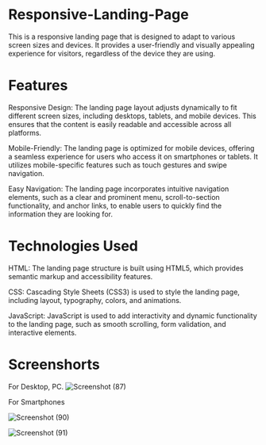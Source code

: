 # Responsive-Landing-Page
This is a responsive landing page that is designed to adapt to various screen sizes and devices. It provides a user-friendly and visually appealing experience for visitors, regardless of the device they are using.

# Features
Responsive Design: The landing page layout adjusts dynamically to fit different screen sizes, including desktops, tablets, and mobile devices. This ensures that the content is easily readable and accessible across all platforms.

Mobile-Friendly: The landing page is optimized for mobile devices, offering a seamless experience for users who access it on smartphones or tablets. It utilizes mobile-specific features such as touch gestures and swipe navigation.

Easy Navigation: The landing page incorporates intuitive navigation elements, such as a clear and prominent menu, scroll-to-section functionality, and anchor links, to enable users to quickly find the information they are looking for.

# Technologies Used
HTML: The landing page structure is built using HTML5, which provides semantic markup and accessibility features.

CSS: Cascading Style Sheets (CSS3) is used to style the landing page, including layout, typography, colors, and animations.

JavaScript: JavaScript is used to add interactivity and dynamic functionality to the landing page, such as smooth scrolling, form validation, and interactive elements.

# Screenshorts 

For Desktop, PC.
![Screenshot (87)](https://github.com/Akram544/Responsive-Landing-Page/assets/134378271/e0ccd57b-c67a-43c9-a46d-ceb183c357a5)

For Smartphones

![Screenshot (90)](https://github.com/Akram544/Responsive-Landing-Page/assets/134378271/f0def291-25ce-4bff-9c8a-d86733a7f55f)

![Screenshot (91)](https://github.com/Akram544/Responsive-Landing-Page/assets/134378271/2c5e91f3-c22c-43c0-ab0d-486ba56b3114)


